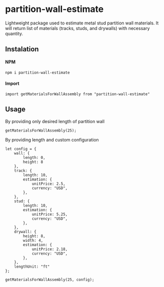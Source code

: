 # partition-wall-estimate
Lightweight package used to estimate metal stud partition wall materials. It will return list of materials (tracks, studs, and drywalls) with necessary quantity.
## Instalation
#### NPM
`npm i partition-wall-estimate`

#### Import
```
import getMaterialsForWallAssembly from "partition-wall-estimate"
```

## Usage
By providing only desired length of partition wall
```
getMaterialsForWallAssembly(25);
```

By providing length and custom configuration
```
let config = {
    wall: {
        length: 0,
        height: 8
    },
    track: {
        length: 10,
        estimation: {
            unitPrice: 2.5,
            currency: "USD",
        },
    },
    stud: {
        length: 10,
        estimation: {
            unitPrice: 5.25,
            currency: "USD",
        },
    },
    drywall: {
        height: 8,
        width: 4,
        estimation: {
            unitPrice: 2.18,
            currency: "USD",
        },
    },
    lengthUnit: "ft"
};

getMaterialsForWallAssembly(25, config);
```